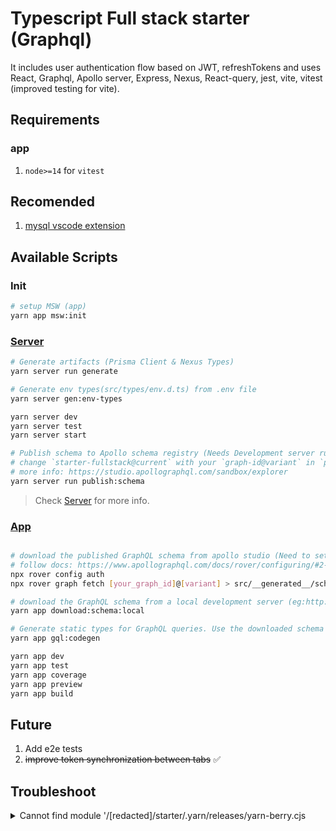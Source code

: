 # Typescript Full stack starter (Graphql)
It includes user authentication flow based on JWT, refreshTokens and uses React, Graphql, Apollo server, Express, Nexus, React-query, jest, vite, vitest (improved testing for vite).

## Requirements

### app

1. `node>=14` for `vitest`

## Recomended

1. [mysql vscode extension](https://marketplace.visualstudio.com/items?itemName=cweijan.vscode-mysql-client2&ssr=false#review-details)

## Available Scripts

### Init

```sh
# setup MSW (app)
yarn app msw:init
```

### [Server](./packages/server)

```sh
# Generate artifacts (Prisma Client & Nexus Types)
yarn server run generate

# Generate env types(src/types/env.d.ts) from .env file
yarn server gen:env-types

yarn server dev
yarn server test
yarn server start

# Publish schema to Apollo schema registry (Needs Development server running)
# change `starter-fullstack@current` with your `graph-id@variant` in `package.json`
# more info: https://studio.apollographql.com/sandbox/explorer
yarn server run publish:schema
```

> Check [Server](./packages/server) for more info.

### [App](./packages/app)

```sh

# download the published GraphQL schema from apollo studio (Need to setup rover auth)
# follow docs: https://www.apollographql.com/docs/rover/configuring/#2-provide-the-api-key-to-rover
npx rover config auth
npx rover graph fetch [your_graph_id]@[variant] > src/__generated__/schema.graphql

# download the GraphQL schema from a local development server (eg:http://localhost:4000)
yarn app download:schema:local

# Generate static types for GraphQL queries. Use the downloaded schema
yarn app gql:codegen

yarn app dev
yarn app test
yarn app coverage
yarn app preview
yarn app build

```

## Future

1. Add e2e tests
2. ~~improve token synchronization between tabs~~ ✅️

## Troubleshoot

<details>
<summary>
Cannot find module '/[redacted]/starter/.yarn/releases/yarn-berry.cjs
</summary>

```sh
rm .yarnrc.yml
yarn set version berry

# and add below line to `.yarnrc.yml`
nodeLinker: node-modules

```

</details>
